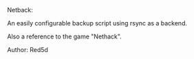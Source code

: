 Netback:

An easily configurable backup script using rsync as a backend.

Also a reference to the game "Nethack".


Author: Red5d
